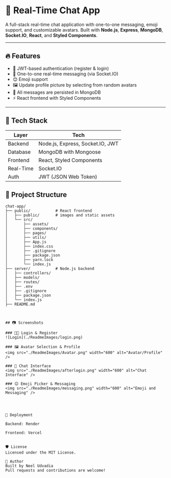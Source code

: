 # 💬 Real-Time Chat App

A full-stack real-time chat application with one-to-one messaging, emoji support, and customizable avatars. Built with **Node.js**, **Express**, **MongoDB**, **Socket.IO**, **React**, and **Styled Components**.

---

## 🔥 Features

- 🔐 JWT-based authentication (register & login)
- 💬 One-to-one real-time messaging (via Socket.IO)
- 😊 Emoji support
- 🖼️ Update profile picture by selecting from random avatars
- 💾 All messages are persisted in MongoDB
- ⚡ React frontend with Styled Components

---

## 🧩 Tech Stack

| Layer        | Tech                             |
|--------------|----------------------------------|
| Backend      | Node.js, Express, Socket.IO, JWT |
| Database     | MongoDB with Mongoose            |
| Frontend     | React, Styled Components         |
| Real-Time    | Socket.IO                        |
| Auth         | JWT (JSON Web Token)             |

## 📁 Project Structure

```plaintext
chat-app/
├── public/           # React frontend
│   ├── public/       # images and static assets
│   └── src/
│       ├── assets/
│       ├── components/
│       ├── pages/
│       ├── utils/
│       ├── App.js
│       ├── index.css
│       ├── .gitignore
│       ├── package.json
│       ├── yarn.lock
│       └── index.js
├── server/           # Node.js backend
│   ├── controllers/
│   ├── models/
│   ├── routes/
│   ├── .env
│   ├── .gitignore
│   ├── package.json
│   └── index.js
├── README.md



## 📷 Screenshots

### 🧑‍💻 Login & Register
![Login](./ReadmeImages/login.png)

### 🖼️ Avatar Selection & Profile
<img src="./ReadmeImages/Avatar.png" width="600" alt="Avatar/Profile" />

### 💬 Chat Interface
<img src="./ReadmeImages/afterlogin.png" width="600" alt="Chat Interface" />

### 😊 Emoji Picker & Messaging
<img src="./ReadmeImages/messaging.png" width="600" alt="Emoji and Messaging" />




🚀 Deployment

Backend: Render 

Frontend: Vercel


🛡️ License
Licensed under the MIT License.

👤 Author
Built by Neel Udvadia
Pull requests and contributions are welcome!

